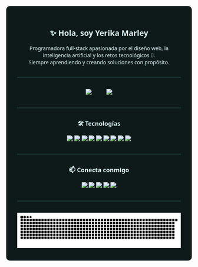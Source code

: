 <!-- FONDO GENERAL -->
<div style="background-color:#0e1a1a; padding: 30px; border-radius: 10px; color: #e0f7fa; font-family: 'Segoe UI', sans-serif;">

<!-- PRESENTACIÓN -->
<h2 align="center">✨ Hola, soy <strong>Yerika Marley</strong></h2>
<p align="center">
  Programadora full-stack apasionada por el diseño web, la inteligencia artificial y los retos tecnológicos 🚀.<br />
  Siempre aprendiendo y creando soluciones con propósito.
</p>

<hr style="border: 1px solid #1c3f3f; margin: 30px 0;" />

<!-- CONTENEDOR LENGUAJES y GIF  -->
<div align="center" style="display: flex; justify-content: center; align-items: center; gap: 40px; flex-wrap: nowrap;">

  <!-- Lenguajes más usados -->
  <div>
    <img src="https://github-readme-stats.vercel.app/api/top-langs/?username=yerikamarley&layout=compact&theme=github_dark&hide_border=true" height="180" />
  </div>

  <!-- GIF animado -->
  <div>
    <img src="https://media3.giphy.com/media/v1.Y2lkPTc5MGI3NjExajdpcms3dXY4MWs4N2JxZG10eTlib2xmbTJrY3JuczVid3B6dXBldyZlcD12MV9pbnRlcm5hbF9naWZfYnlfaWQmY3Q9Zw/sOzHwf1DF8h96A5tXU/giphy.gif" height="180" />
  </div>
</div>

<hr style="border: 1px solid #1c3f3f; margin: 30px 0;" />
<!-- TECNOLOGÍAS -->
<div align="center" style="margin-top: 30px;">
  <h3>🛠️ Tecnologías</h3>
  <p>
    <img src="https://cdn.jsdelivr.net/gh/devicons/devicon/icons/python/python-original.svg" height="35" />
    <img src="https://cdn.jsdelivr.net/gh/devicons/devicon/icons/java/java-original.svg" height="35" />
    <img src="https://cdn.jsdelivr.net/gh/devicons/devicon/icons/javascript/javascript-original.svg" height="35" />
    <img src="https://cdn.jsdelivr.net/gh/devicons/devicon/icons/jupyter/jupyter-original.svg" height="35" />
    <img src="https://cdn.jsdelivr.net/gh/devicons/devicon/icons/mongodb/mongodb-original.svg" height="35" />
    <img src="https://cdn.jsdelivr.net/gh/devicons/devicon/icons/tensorflow/tensorflow-original.svg" height="35" />
    <img src="https://cdn.jsdelivr.net/gh/devicons/devicon/icons/amazonwebservices/amazonwebservices-line-wordmark.svg" height="35" />
    <img src="https://cdn.jsdelivr.net/gh/devicons/devicon/icons/azure/azure-original.svg" height="35" />
    <img src="https://cdn.jsdelivr.net/gh/devicons/devicon/icons/angularjs/angularjs-original.svg" height="35" />
  </p>
</div>

<hr style="border: 1px solid #1c3f3f; margin: 30px 0;" />

<!-- CONTACTO -->
<h3 align="center">📫 Conecta conmigo</h3>
<p align="center">
  <a href="https://www.instagram.com/" target="_blank">
    <img src="https://img.shields.io/badge/Instagram-E4405F?style=for-the-badge&logo=instagram&logoColor=white" />
  </a>
  <a href="mailto:marleyrozo@gmail.com" target="_blank">
    <img src="https://img.shields.io/badge/Gmail-D14836?style=for-the-badge&logo=gmail&logoColor=white" />
  </a>
  <a href="https://www.linkedin.com/in/yerika-marley-basto-rozo-605354150/" target="_blank">
    <img src="https://img.shields.io/badge/LinkedIn-0077B5?style=for-the-badge&logo=linkedin&logoColor=white" />
  </a>
  <a href="https://discord.com/channels/1365498168942268457/1365498169714016310" target="_blank">
    <img src="https://img.shields.io/badge/Discord-7289DA?style=for-the-badge&logo=discord&logoColor=white" />
  </a>
  <a href="https://wa.me/573142035583" target="_blank">
    <img src="https://img.shields.io/badge/Whatsapp-25D366?style=for-the-badge&logo=whatsapp&logoColor=white" />
  </a>
</p>

<hr style="border: 1px solid #1c3f3f; margin: 30px 0;" />

<!-- ANIMACIÓN SERPIENTE -->
<div align="center">
  <img src="https://raw.githubusercontent.com/yerikamarley/yerikamarley/output/snake.svg" alt="Snake animation" />
</div>

</div>

